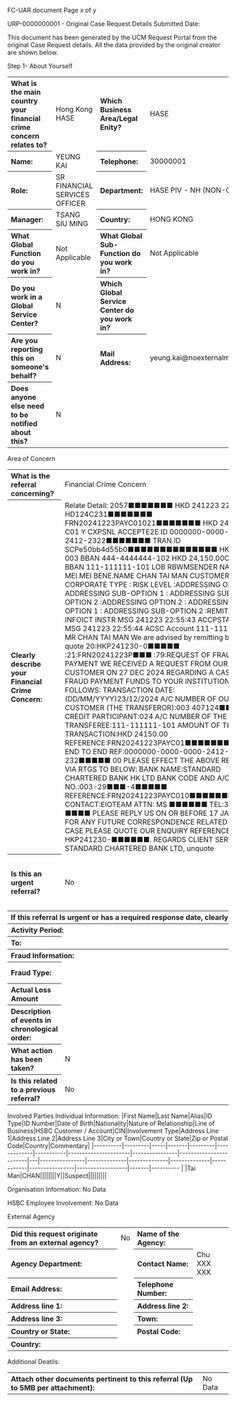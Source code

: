 FC-UAR document
Page x of y

URP-0000000001 - Original Case Request Details
Submitted Date:

This document has been generated by the UCM Request Portal from the original Case Request details. All the data provided by the original creator are shown below.

Step 1- About Yourself
<table style='text-align:left'><tr><th>What is the main country your financial crime concern relates to?</th><td>Hong Kong HASE</td><th>Which Business Area/Legal Enity?</th><td>HASE</td></tr><tr><th>Name:</th><td>YEUNG KAI</td><th>Telephone:</th><td>30000001</td></tr><tr><th>Role:</th><td>SR FINANCIAL SERVICES OFFICER</td><th>Department:</th><td>HASE PIV - NH (NON-CORE)</td></tr><tr><th>Manager:</th><td>TSANG SIU MING</td><th>Country:</th><td>HONG KONG</td></tr><tr><th>What Global Function do you work in?</th><td>Not Applicable</td><th>What Global Sub-Function do you work in?</th><td>Not Applicable</td></tr><tr><th>Do you work in a Global Service Center?</th><td>N</td><th>Which Global Service Center do you work in?</th><td></td></tr><tr><th>Are you reporting this on someone's behalf?</th><td>N</td><th>Mail Address:</th><td>yeung.kai@noexternalmail.hsbc.com</td></tr><tr><th>Does anyone else need to be notified about this?</th><td>N</td></tr></table>

Area of Concern
<table style='text-align:left'><tr><th>What is the referral concerning?</th><td>Financial Crime Concern</td><th>Financial Crime Type:</th><td>External Fraud</td></tr><tr><th>Clearly describe your Financial Crime Concern:</th><td>Relate Detail: 2057■■■■■■■ HKD 241223 22:55:43 HD124C231■■■■■■■ FRN20241223PAYC01021■■■■■■■ HKD 24,150.00 C01 Y CXPSNL ACCEPTE2E ID 0000000-0000-0000-2412-2322■■■■■■■ TRAN ID SCPe50bb4d55b0■■■■■■■■■■■■■■ HKD 0.00DR 003 BBAN 444-4444444-102 HKD 24,150.00CR 024 BBAN 111-111111-101 LOB RBWMSENDER NAME YAN MEI MEI BENE.NAME CHAN TAI MAN CUSTOMER TYPE: CORPORATE TYPE : RISK LEVEL :ADDRESSING OPTION 1 : ADDRESSING SUB-OPTION 1 : ADDRESSING SUB-OPTION 2 :ADDRESSING OPTION 2 : ADDRESSING SUB-OPTION 1 : ADDRESSING SUB-OPTION 2 :REMITTANCE INFOICT INSTR MSG 241223 22:55:43 ACCPSTATUS PRT MSG 241223 22:55:44 ACSC Account 111-111111-101  MR CHAN TAI MAN  We are advised by remitting bank that quote 20:HKP241230-0■■■■■ :21:FRN20241223P■■■ :79:REQUEST OF FRAUD PAYMENT WE RECEIVED A REQUEST FROM OUR CUSTOMER ON 27 DEC 2024 REGARDING A CASE OF FRAUD PAYMENT FUNDS TO YOUR INSTITUTION AS FOLLOWS: TRANSACTION DATE: (DD/MM/YYYY)23/12/2024 A/C NUMBER OF OUR CUSTOMER (THE TRANSFEROR):003 407124■■■■■ CREDIT PARTICIPANT:024 A/C NUMBER OF THE TRANSFEREE:111-111111-101  AMOUNT OF THE TRANSACTION:HKD 24150.00 REFERENCE:FRN20241223PAYC01■■■■■■■■■■■■ END TO END REF:0000000-0000-0000-2412-232■■■■■ 00 PLEASE EFFECT THE ABOVE REFUND VIA RTGS TO BELOW: BANK NAME:STANDARD CHARTERED BANK HK LTD BANK CODE AND A/C NO.:003-29■■■-4■■■■■ REFERENCE:FRN20241223PAYC010■■■■■■■■ JJ/JC CONTACT:EIOTEAM ATTN: MS ■■■■■■ TEL:3843 ■■■■ PLEASE REPLY US ON OR BEFORE 17 JAN 2025 FOR ANY FUTURE CORRESPONDENCE RELATED TO THIS CASE PLEASE QUOTE OUR ENQUIRY REFERENCE HKP241230-■■■■■■. REGARDS CLIENT SERVICES STANDARD CHARTERED BANK LTD, unquote</td><th>Date submitter became aware of the activity:</th><td></td></tr><tr><th>Is this an urgent referral?</th><td>No</td><th>Is there a date a response is required by?</th><td></td></tr><tr><th colspan='4'>If this referral Is urgent or has a required response date, clearly explain why.</th></tr><tr><th colspan='2'>Activity Period:</th><th>From:</th><td></td></tr><tr><th>To:</th><td colspan='3'></td></tr><tr><th colspan='4'>Fraud Information:</th></tr><tr><th>Fraud Type:</th><td></td><th>Saved Amount:</th><td></td></tr><tr><th>Actual Loss Amount</th><td></td><th>Currency:</th><td></td></tr><tr><th>Description of events in chronological order:</th><td></td><th>Has any action been taken?</th><td>No</td></tr><tr><th>What action has been taken?</th><td colspan='3'>N</td></tr><tr><th>Is this related to a previous referral?</th><td colspan='3'>No</td></tr></table>

Involved Parties
Individual Information:
|First Name|Last Name|Alias|ID Type|ID Number|Date of Birth|Nationality|Nature of Relationship|Line of Business|HSBC Customer / Account|CIN|Involvement Type|Address Line 1|Address Line 2|Address Line 3|City or Town|Country or State|Zip or Postal Code|Country|Commentary|
|----------|---------|-----|-------|---------|-------------|-----------|----------------------|----------------|------------------------|---|----------------|--------------|--------------|--------------|------------|----------------|------------------|-------|---------- |
|Tai Man|CHAN||||||||Y||Suspect|||||||||

Organisation Information:
No Data

HSBC Employee Involvement:
No Data

External Agency
<table style='text-align:left'><tr><th>Did this request originate from an external agency?</th><td>No</td><th>Name of the Agency:</th><td></td></tr><tr><th>Agency Department:</th><td></td><th>Contact Name:</th><td>Chu XXX XXX</td></tr><tr><th>Email Address:</th><td></td><th>Telephone Number:</th><td></td></tr><tr><th>Address line 1:</th><td></td><th>Address line 2:</th><td></td></tr><tr><th>Address line 3:</th><td></td><th>Town:</th><td></td></tr><tr><th>Country or State:</th><td></td><th>Postal Code:</th><td></td></tr><tr><th>Country:</th><td colspan='3'></td></tr></table>

Additional Deatils:
<table style='text-align:left'><tr><th>Attach other documents pertinent to this referral (Up to 5MB per attachment):</th><td colspan='3'>No Data</td></tr></table>